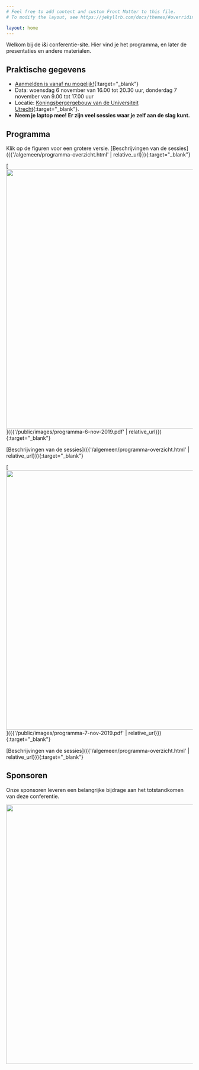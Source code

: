 ```yaml
---
# Feel free to add content and custom Front Matter to this file.
# To modify the layout, see https://jekyllrb.com/docs/themes/#overriding-theme-defaults

layout: home
---
```


Welkom bij de i&i conferentie-site.
Hier vind je het programma, en later de presentaties en andere materialen.

## Praktische gegevens

* [Aanmelden is vanaf nu mogelijk!](https://www.smink-registratie.nl/ieni/){:target="_blank"}
* Data: woensdag 6 november van 16.00 tot 20.30 uur, donderdag 7 november van 9.00 tot 17.00 uur
* Locatie: [Koningsbergergebouw van de Universiteit Utrecht](https://goo.gl/maps/7CdkZcuYwsL2){:target="_blank"}.
* **Neem je laptop mee! Er zijn veel sessies waar je zelf aan de slag kunt.**

## Programma

Klik op de figuren voor een grotere versie.
[Beschrijvingen van de sessies]({{'/algemeen/programma-overzicht.html' | relative_url}}){:target="_blank"}

[<img src="{{'/public/images/programma-6-nov-2019.png' | relative_url}}" width="700">]({{'/public/images/programma-6-nov-2019.pdf' | relative_url}}){:target="_blank"}

[Beschrijvingen van de sessies]({{'/algemeen/programma-overzicht.html' | relative_url}}){:target="_blank"}

[<img src="{{'/public/images/programma-7-nov-2019.png' | relative_url}}" width="700">]({{'/public/images/programma-7-nov-2019.pdf' | relative_url}}){:target="_blank"}

[Beschrijvingen van de sessies]({{'/algemeen/programma-overzicht.html' | relative_url}}){:target="_blank"}

## Sponsoren

Onze sponsoren leveren een belangrijke bijdrage aan het totstandkomen van deze conferentie.

<img src="{{'/public/images/sponsoren-2019-a.jpg' | relative_url}}" width="700">
